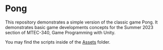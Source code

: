 # Pong

This repository demonstrates a simple version of the classic game Pong. It demonstrates basic game developments concepts for the Summer 2023 section of MTEC-340, Game Programming with Unity.

You may find the scripts inside of the [Assets](./Assets/Scripts/) folder.
